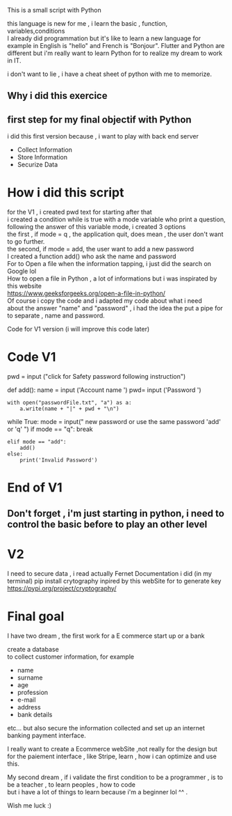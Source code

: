 This is a small script with Python 

this language is new for me , i learn the basic , function, variables,conditions <br>
I already did programmation but it's like to learn a new language
for example in English is "hello" and French is "Bonjour".
Flutter and Python are different but i'm really want to learn Python for to realize my dream to work in IT.

i don't want to lie , i have a cheat sheet of python with me to memorize.

## Why i did this exercice

<h2>first step for my final objectif with Python </h2>

i did this first version because , i want to play with back end server <br>
* Collect Information
* Store Information
* Securize Data

# How i did this script

for the V1 , i created pwd text for starting after that <br>
i created a condition while is true with a mode variable who print a question, following the answer of this variable mode, i created 3 options <br>
the first , if mode = q , the application quit, does mean , the user don't want to go further. <br>
the second, if mode = add, the user want to add a new password<br>
I created a function add() who ask the name and password <br>
For to Open a file when the information tapping, i just did the search on Google lol <br>
How to open a file in Python , a lot of informations but i was inspirated by this website <br>
https://www.geeksforgeeks.org/open-a-file-in-python/ <br>
Of course i copy the code and i adapted my code about what i need <br>
about the answer "name" and "password" , i had the idea the put a pipe for to separate , name and password. 

Code for V1 version (i will improve this code later)

# Code V1 

pwd = input ("click for Safety password following instruction")

def add():
    name = input ('Account name ')
    pwd= input ('Password ')

    with open("passwordFile.txt", "a") as a:
        a.write(name + "|" + pwd + "\n")

while True:
    mode = input(" new password or use the same password 'add' or 'q' ")
    if mode == "q":
        break
        
    elif mode == "add":
        add()   
    else:
        print('Invalid Password')

# End of V1

<h2>Don't forget , i'm just starting in python, i need to control the basic before to play an other level </h2>

# V2

I need to secure data , i read actually Fernet Documentation
i did (in my terminal) pip install crytography
inpired by this webSite for to generate key <br>
https://pypi.org/project/cryptography/

# Final goal

I have two dream , the first work for a E commerce start up or a bank

create a database <br>
to collect customer information, for example <br>
* name
* surname
* age
* profession
* e-mail
* address
* bank details
  
 etc... but also secure the information collected and set up an internet banking payment interface.

 I really want to create a Ecommerce webSite ,not really for the design but for the paiement interface , like Stripe, learn , how i can optimize and use this.

 My second dream , if i validate the first condition to be a programmer , is to be a teacher , to learn peoples , how to code <br>
 but i have a lot of things to learn because i'm a beginner lol ^^ . <br>

 Wish me luck :)
